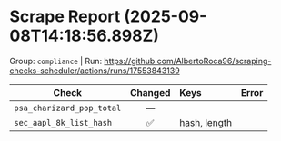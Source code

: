 # Scrape Report (2025-09-08T14:18:56.898Z)

Group: `compliance`  |  Run: https://github.com/AlbertoRoca96/scraping-checks-scheduler/actions/runs/17553843139

| Check | Changed | Keys | Error |
|---|:---:|:--|:--|
| `psa_charizard_pop_total` | — |  |  |
| `sec_aapl_8k_list_hash` | ✅ | hash, length |  |
